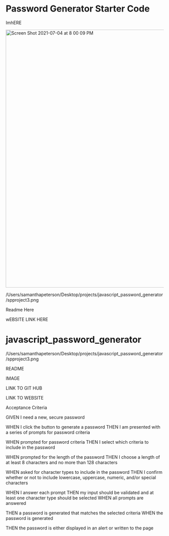 # Password Generator Starter Code
ImhERE

<img width="822" alt="Screen Shot 2021-07-04 at 8 00 09 PM" src="https://user-images.githubusercontent.com/85209802/124414780-955c4700-dd10-11eb-96a2-c5475ccb6c66.png">

/Users/samanthapeterson/Desktop/projects/javascript_password_generator/spproject3.png

Readme Here

wEBSITE LINK HERE

# javascript_password_generator
/Users/samanthapeterson/Desktop/projects/javascript_password_generator/spproject3.png
 

README

IMAGE

LINK TO GIT HUB


LINK TO WEBSITE 


 
 Acceptance Criteria
 
 
  GIVEN I need a new, secure password 

WHEN I click the button to generate a password
 THEN I am presented with a series of prompts for password criteria 

WHEN prompted for password criteria 
THEN I select which criteria to include in the password
 
WHEN prompted for the length of the password 
THEN I choose a length of at least 8 characters and no more than 128 characters 

WHEN asked for character types to include in the password 
THEN I confirm whether or not to include lowercase, uppercase, numeric, and/or special characters 

WHEN I answer each prompt 
THEN my input should be validated and at least one character type should be selected WHEN all prompts are answered 

THEN a password is generated that matches the selected criteria WHEN the password is generated 

THEN the password is either displayed in an alert or written to the page

